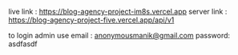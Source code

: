 
live link : https://blog-agency-project-im8s.vercel.app
server link : https://blog-agency-project-five.vercel.app/api/v1

to login admin use 
email : anonymousmanik@gmail.com
password: asdfasdf
 